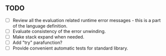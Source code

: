TODO
----
 * [ ] Review all the evaluation related runtime error messages - this is a part of the language definition.
 * [ ] Evaluate consistency of the error unwinding.
 * [ ] Make stack expand when needed.
 * [ ] Add "try" parafunction?
 * [ ] Provide convenient automatic tests for standard library.
